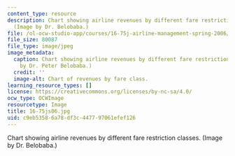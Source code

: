 ```yaml
---
content_type: resource
description: Chart showing airline revenues by different fare restriction classes.
  (Image by Dr. Belobaba.)
file: /ol-ocw-studio-app/courses/16-75j-airline-management-spring-2006/c9eb53586a78df3c447797061efef126_16-75js06.jpg
file_size: 80087
file_type: image/jpeg
image_metadata:
  caption: Chart showing airline revenues by different fare restriction classes. (Image
    by Dr. Peter Belobaba.)
  credit: ''
  image-alt: Chart of revenues by fare class.
learning_resource_types: []
license: https://creativecommons.org/licenses/by-nc-sa/4.0/
ocw_type: OCWImage
resourcetype: Image
title: 16-75js06.jpg
uid: c9eb5358-6a78-df3c-4477-97061efef126
---
```

Chart showing airline revenues by different fare restriction classes. (Image by Dr. Belobaba.)